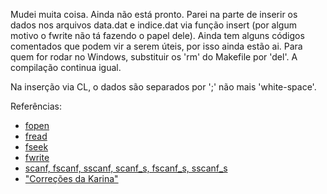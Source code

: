 Mudei muita coisa. Ainda não está pronto. Parei na parte de inserir os dados nos arquivos data.dat e indice.dat via função insert (por algum motivo o fwrite não tá fazendo o papel dele). Ainda tem alguns códigos comentados que podem vir a serem úteis, por isso ainda estão ai. Para quem for rodar no Windows, substituir os 'rm' do Makefile por 'del'. A compilação continua igual.

Na inserção via CL, o dados são separados por ';' não mais 'white-space'.

Referências:

- [fopen](https://en.cppreference.com/w/c/io/fopen)
- [fread](https://en.cppreference.com/w/c/io/fread)
- [fseek](https://en.cppreference.com/w/c/io/fseek)
- [fwrite](https://en.cppreference.com/w/c/io/fwrite)
- [scanf, fscanf, sscanf, scanf_s, fscanf_s, sscanf_s](https://en.cppreference.com/w/c/io/fscanf)
- ["Correções da Karina"](https://edisciplinas.usp.br/pluginfile.php/7693722/mod_resource/content/8/ListadePresen%C3%A7a-ACH20242023194%20%281%29.xlsx%20-%20Lista%20de%20Presen%C3%A7a%20%288%29.pdf)
